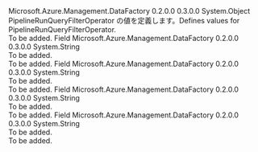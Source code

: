 <Type Name="PipelineRunQueryFilterOperator" FullName="Microsoft.Azure.Management.DataFactory.Models.PipelineRunQueryFilterOperator">
  <TypeSignature Language="C#" Value="public static class PipelineRunQueryFilterOperator" />
  <TypeSignature Language="ILAsm" Value=".class public auto ansi abstract sealed beforefieldinit PipelineRunQueryFilterOperator extends System.Object" />
  <TypeSignature Language="DocId" Value="T:Microsoft.Azure.Management.DataFactory.Models.PipelineRunQueryFilterOperator" />
  <TypeSignature Language="VB.NET" Value="Public Class PipelineRunQueryFilterOperator" />
  <TypeSignature Language="F#" Value="type PipelineRunQueryFilterOperator = class" />
  <AssemblyInfo>
    <AssemblyName>Microsoft.Azure.Management.DataFactory</AssemblyName>
    <AssemblyVersion>0.2.0.0</AssemblyVersion>
    <AssemblyVersion>0.3.0.0</AssemblyVersion>
  </AssemblyInfo>
  <Base>
    <BaseTypeName>System.Object</BaseTypeName>
  </Base>
  <Interfaces />
  <Docs>
    <summary>
            <span data-ttu-id="694d3-101">PipelineRunQueryFilterOperator の値を定義します。</span><span class="sxs-lookup"><span data-stu-id="694d3-101">Defines values for PipelineRunQueryFilterOperator.</span></span>
            </summary>
    <remarks>To be added.</remarks>
  </Docs>
  <Members>
    <Member MemberName="Equals">
      <MemberSignature Language="C#" Value="public const string Equals;" />
      <MemberSignature Language="ILAsm" Value=".field public static literal string Equals" />
      <MemberSignature Language="DocId" Value="F:Microsoft.Azure.Management.DataFactory.Models.PipelineRunQueryFilterOperator.Equals" />
      <MemberSignature Language="VB.NET" Value="Public Const Equals As String " />
      <MemberSignature Language="F#" Value="val mutable Equals : string" Usage="Microsoft.Azure.Management.DataFactory.Models.PipelineRunQueryFilterOperator.Equals" />
      <MemberType>Field</MemberType>
      <AssemblyInfo>
        <AssemblyName>Microsoft.Azure.Management.DataFactory</AssemblyName>
        <AssemblyVersion>0.2.0.0</AssemblyVersion>
        <AssemblyVersion>0.3.0.0</AssemblyVersion>
      </AssemblyInfo>
      <ReturnValue>
        <ReturnType>System.String</ReturnType>
      </ReturnValue>
      <Docs>
        <summary>To be added.</summary>
        <remarks>To be added.</remarks>
      </Docs>
    </Member>
    <Member MemberName="In">
      <MemberSignature Language="C#" Value="public const string In;" />
      <MemberSignature Language="ILAsm" Value=".field public static literal string In" />
      <MemberSignature Language="DocId" Value="F:Microsoft.Azure.Management.DataFactory.Models.PipelineRunQueryFilterOperator.In" />
      <MemberSignature Language="VB.NET" Value="Public Const In As String " />
      <MemberSignature Language="F#" Value="val mutable In : string" Usage="Microsoft.Azure.Management.DataFactory.Models.PipelineRunQueryFilterOperator.In" />
      <MemberType>Field</MemberType>
      <AssemblyInfo>
        <AssemblyName>Microsoft.Azure.Management.DataFactory</AssemblyName>
        <AssemblyVersion>0.2.0.0</AssemblyVersion>
        <AssemblyVersion>0.3.0.0</AssemblyVersion>
      </AssemblyInfo>
      <ReturnValue>
        <ReturnType>System.String</ReturnType>
      </ReturnValue>
      <Docs>
        <summary>To be added.</summary>
        <remarks>To be added.</remarks>
      </Docs>
    </Member>
    <Member MemberName="NotEquals">
      <MemberSignature Language="C#" Value="public const string NotEquals;" />
      <MemberSignature Language="ILAsm" Value=".field public static literal string NotEquals" />
      <MemberSignature Language="DocId" Value="F:Microsoft.Azure.Management.DataFactory.Models.PipelineRunQueryFilterOperator.NotEquals" />
      <MemberSignature Language="VB.NET" Value="Public Const NotEquals As String " />
      <MemberSignature Language="F#" Value="val mutable NotEquals : string" Usage="Microsoft.Azure.Management.DataFactory.Models.PipelineRunQueryFilterOperator.NotEquals" />
      <MemberType>Field</MemberType>
      <AssemblyInfo>
        <AssemblyName>Microsoft.Azure.Management.DataFactory</AssemblyName>
        <AssemblyVersion>0.2.0.0</AssemblyVersion>
        <AssemblyVersion>0.3.0.0</AssemblyVersion>
      </AssemblyInfo>
      <ReturnValue>
        <ReturnType>System.String</ReturnType>
      </ReturnValue>
      <Docs>
        <summary>To be added.</summary>
        <remarks>To be added.</remarks>
      </Docs>
    </Member>
    <Member MemberName="NotIn">
      <MemberSignature Language="C#" Value="public const string NotIn;" />
      <MemberSignature Language="ILAsm" Value=".field public static literal string NotIn" />
      <MemberSignature Language="DocId" Value="F:Microsoft.Azure.Management.DataFactory.Models.PipelineRunQueryFilterOperator.NotIn" />
      <MemberSignature Language="VB.NET" Value="Public Const NotIn As String " />
      <MemberSignature Language="F#" Value="val mutable NotIn : string" Usage="Microsoft.Azure.Management.DataFactory.Models.PipelineRunQueryFilterOperator.NotIn" />
      <MemberType>Field</MemberType>
      <AssemblyInfo>
        <AssemblyName>Microsoft.Azure.Management.DataFactory</AssemblyName>
        <AssemblyVersion>0.2.0.0</AssemblyVersion>
        <AssemblyVersion>0.3.0.0</AssemblyVersion>
      </AssemblyInfo>
      <ReturnValue>
        <ReturnType>System.String</ReturnType>
      </ReturnValue>
      <Docs>
        <summary>To be added.</summary>
        <remarks>To be added.</remarks>
      </Docs>
    </Member>
  </Members>
</Type>